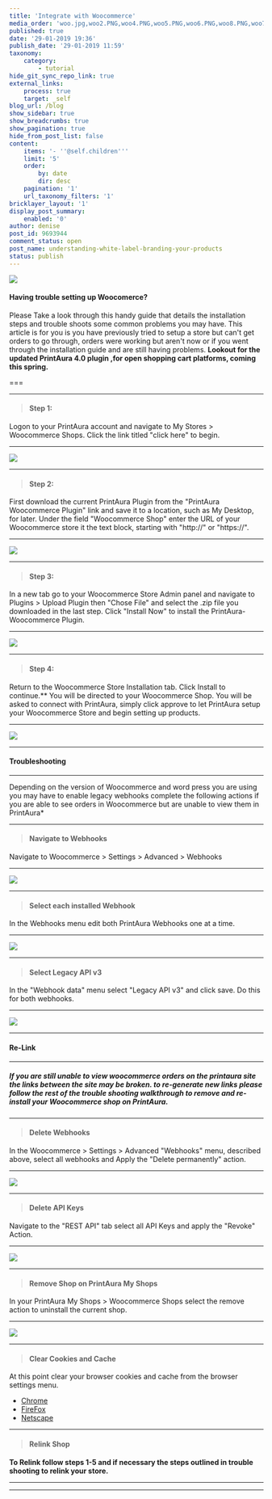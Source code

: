 ```yaml
---
title: 'Integrate with Woocommerce'
media_order: 'woo.jpg,woo2.PNG,woo4.PNG,woo5.PNG,woo6.PNG,woo8.PNG,woo7.PNG,woo3.PNG,woo9.PNG,woo10.PNG'
published: true
date: '29-01-2019 19:36'
publish_date: '29-01-2019 11:59'
taxonomy:
    category:
        - tutorial
hide_git_sync_repo_link: true
external_links:
    process: true
    target: _self
blog_url: /blog
show_sidebar: true
show_breadcrumbs: true
show_pagination: true
hide_from_post_list: false
content:
    items: '- ''@self.children'''
    limit: '5'
    order:
        by: date
        dir: desc
    pagination: '1'
    url_taxonomy_filters: '1'
bricklayer_layout: '1'
display_post_summary:
    enabled: '0'
author: denise
post_id: 9693944
comment_status: open
post_name: understanding-white-label-branding-your-products
status: publish
---
```


[![](woo.jpg)](/blog/tutorials/integrate-with-woocommerce)

#### __**Having trouble setting up Woocomerce?**__ 

Please Take a look through this handy guide that details the installation steps and trouble shoots some common problems you may have. This article is for you is you have previously tried to setup a store but can't get orders to go through, orders were working but aren't now or if you went through the installation guide and are still having problems. 
**Lookout for the updated PrintAura 4.0 plugin ,for open shopping cart platforms, coming this spring.**  

===

---
>#### Step 1:
Logon to your PrintAura account and navigate to My Stores > Woocommerce Shops.
Click the link titled "click here" to begin.

---
![](woo1.PNG)

---
>#### Step 2:
First download the current PrintAura Plugin from the "PrintAura Woocommerce Plugin" link and save it to a location, such as My Desktop, for later.
Under the field "Woocommerce Shop" enter the URL of your Woocommerce store it the text block, starting with "http://" or "https://".

---
![](woo2.PNG)

---
>#### Step 3:
In a new tab go to your Woocommerce Store Admin panel and navigate to Plugins > Upload Plugin then "Chose File" and select the .zip file you downloaded in the last step. Click "Install Now" to install the PrintAura-Woocommerce Plugin.

---
![](woo4.PNG)

---
>#### Step 4:
Return to the Woocommerce Store Installation tab.
Click Install to continue.**
You will be directed to your Woocommerce Shop. You will be asked to connect with PrintAura, simply click approve to let PrintAura setup your Woocommerce Store and begin setting up products.

---
![](woo3.PNG)

---
#### __**Troubleshooting**__
___
Depending on the version of Woocommerce and word press you are using you may have to enable legacy webhooks complete the following actions if you are able to see orders in Woocommerce but are unable to view them in PrintAura*
___
>#### Navigate to Webhooks
Navigate to Woocommerce > Settings > Advanced > Webhooks

___
![](woo5.PNG)

---
>#### Select each installed Webhook
In the Webhooks menu edit both PrintAura Webhooks one at a time.

---
![](woo6.PNG)

___
>#### Select Legacy API v3
In the "Webhook data" menu select "Legacy API v3" and click save. Do this for both webhooks.

___
![](woo7.PNG)

---
#### __**Re-Link**__ 

---

##### If you are still unable to view woocommerce orders on the printaura site the links between the site may be broken. to re-generate new links please follow the rest of the trouble shooting walkthrough to remove and re-install your Woocommerce shop on PrintAura.

---
> #### Delete Webhooks    
In the Woocommerce > Settings > Advanced "Webhooks" menu, described above, select all webhooks and Apply the "Delete permanently" action.

---
![](woo9.PNG)

---
>#### Delete API Keys
Navigate to the "REST API" tab select all API Keys and apply the "Revoke" Action.

---
![](woo10.PNG)

---
>#### Remove Shop on PrintAura My Shops
In your PrintAura My Shops > Woocommerce Shops select the remove action to uninstall the current shop.

---
![](woo8.PNG)

---
>#### Clear Cookies and Cache
At this point clear your browser cookies and cache from the browser settings menu.

* [Chrome](https://support.google.com/accounts/answer/9098093?co=GENIE.Platform=Desktop&hl=en&visit_id=636843775705401342-2310875799&rd=1)
* [FireFox](https://support.mozilla.org/en-US/kb/clear-cookies-and-site-data-firefox)
* [Netscape](http://www.allaboutcookies.org/manage-cookies/netscape-6-plus.html)

___
>#### Relink Shop

**To Relink follow steps 1-5 and if necessary the steps outlined in trouble shooting to relink your store.** 

---
---